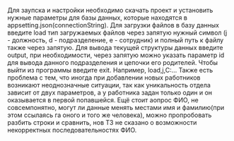 Для заупска и настройки необходимо скачать проект и установить нужные параметры для базы данных, которые находятся в appsetting.json(connectionString). 
Для загрузки файлов в базу данных введите load  тип загружаемых файлов через запятую нужный символ (j - должность, d - подразделение, e - сотрудник)
и полный путь к файлу также через запятую. Для вывода текущей структуры данных введите output, при необходимости, через запятую можно указать параметр id 
для вывода данного подразделения и цепочки его родителей. Чтобы выйти из программы введите exit. Например, load,j,C:\... Также есть проблема с тем, что 
иногда при добавлении новых работников возникают неоднозначные ситуации, так как уникальность отдела зависит от двух параметров, а у работника задан только один и он оказывается в первой попавшейся. Ещё стоит аопрос ФИО, не совсемпонятно, могут ли данные менять местами имя и фамилию(при этом ссылаясь га оного и того же человека), можно пропробовать разбить строки и сравнить, нов ТЗ не сказано о возможности некорректных последовательностях ФИО.
